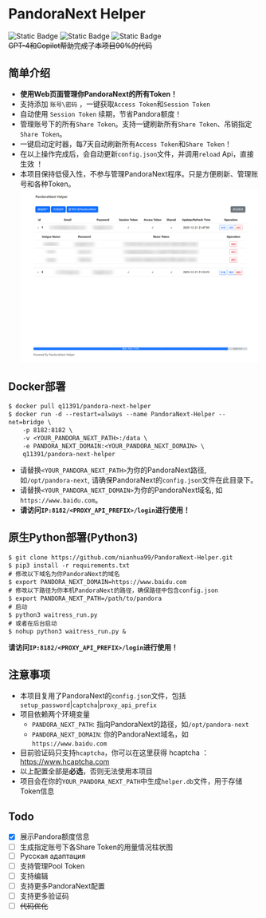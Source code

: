 # PandoraNext Helper  
![Static Badge](https://img.shields.io/badge/Next-8A2BE2?label=Pandora)
![Static Badge](https://img.shields.io/badge/3.8%20%7C%203.9%20%7C%203.10-blue?label=Python)
![Static Badge](https://img.shields.io/badge/%D0%A0%D1%83%D1%81%D1%81%D0%BA%D0%B8%D0%B9-green?label=doc)  
~~GPT-4和Copilot帮助完成了本项目90%的代码~~
## 简单介绍
* **使用Web页面管理你PandoraNext的所有Token！**
* 支持添加 `账号\密码` ，一键获取`Access Token`和`Session Token`
* 自动使用 `Session Token` 续期，节省Pandora额度！
* 管理账号下的所有`Share Token`。支持一键刷新所有`Share Token`、吊销指定`Share Token`。
* 一键启动定时器，每7天自动刷新所有`Access Token`和`Share Token`！
* 在以上操作完成后，会自动更新`config.json`文件，并调用`reload` Api，直接生效 ！
* 本项目保持低侵入性，不参与管理PandoraNext程序。只是方便刷新、管理账号和各种Token。
![example.png](example.png)
## Docker部署
```shell
$ docker pull q11391/pandora-next-helper
$ docker run -d --restart=always --name PandoraNext-Helper --net=bridge \
    -p 8182:8182 \
    -v <YOUR_PANDORA_NEXT_PATH>:/data \
    -e PANDORA_NEXT_DOMAIN:<YOUR_PANDORA_NEXT_DOMAIN> \
    q11391/pandora-next-helper
```
* 请替换`<YOUR_PANDORA_NEXT_PATH>`为你的PandoraNext路径, 如`/opt/pandora-next`, 请确保PandoraNext的`config.json`文件在此目录下。
* 请替换`<YOUR_PANDORA_NEXT_DOMAIN>`为你的PandoraNext域名, 如`https://www.baidu.com`。
* **请访问`IP:8182/<PROXY_API_PREFIX>/login`进行使用！**
## 原生Python部署(Python3)
```shell
$ git clone https://github.com/nianhua99/PandoraNext-Helper.git
$ pip3 install -r requirements.txt
# 修改以下域名为你PandoraNext的域名
$ export PANDORA_NEXT_DOMAIN=https://www.baidu.com
# 修改以下路径为你本机PandoraNext的路径，确保路径中包含config.json
$ export PANDORA_NEXT_PATH=/path/to/pandora
# 启动
$ python3 waitress_run.py
# 或者在后台启动
$ nohup python3 waitress_run.py &
```
**请访问`IP:8182/<PROXY_API_PREFIX>/login`进行使用！**
## 注意事项
* 本项目复用了PandoraNext的`config.json`文件，包括`setup_password`|`captcha`|`proxy_api_prefix`
* 项目依赖两个环境变量
  * `PANDORA_NEXT_PATH`: 指向PandoraNext的路径，如`/opt/pandora-next`
  * `PANDORA_NEXT_DOMAIN`: 你的PandoraNext域名，如`https://www.baidu.com`
* 目前验证码只支持`hcaptcha`，你可以在这里获得 hcaptcha ：https://www.hcaptcha.com
* 以上配置全部是**必选**，否则无法使用本项目
* 项目会在你的`YOUR_PANDORA_NEXT_PATH`中生成`helper.db`文件，用于存储Token信息
## Todo
- [x] 展示Pandora额度信息
- [ ] 生成指定账号下各Share Token的用量情况柱状图
- [ ] Русская адаптация
- [ ] 支持管理Pool Token
- [ ] 支持编辑
- [ ] 支持更多PandoraNext配置
- [ ] 支持更多验证码
- [ ] ~~代码优化~~
